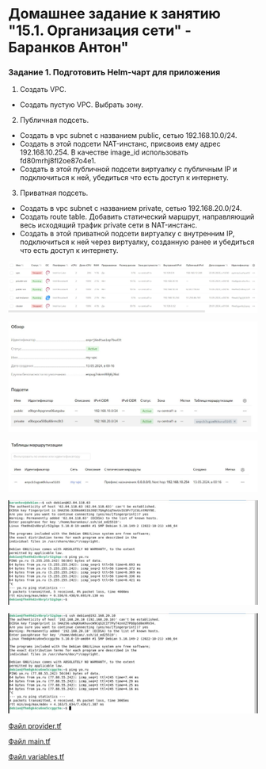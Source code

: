 # Домашнее задание к занятию "15.1. Организация сети" - Баранков Антон"

### Задание 1. Подготовить Helm-чарт для приложения
1. Создать VPC.  
- Создать пустую VPC. Выбрать зону.  

2. Публичная подсеть.  
- Создать в vpc subnet с названием public, сетью 192.168.10.0/24.  
- Создать в этой подсети NAT-инстанс, присвоив ему адрес 192.168.10.254. В качестве image_id использовать fd80mrhj8fl2oe87o4e1.  
- Создать в этой публичной подсети виртуалку с публичным IP и подключиться к ней, убедиться что есть доступ к интернету.  

3. Приватная подсеть.  
- Создать в vpc subnet с названием private, сетью 192.168.20.0/24.  
- Создать route table. Добавить статический маршрут, направляющий весь исходящий трафик private сети в NAT-инстанс.  
- Создать в этой приватной подсети виртуалку с внутренним IP, подключиться к ней через виртуалку, созданную ранее и убедиться что есть доступ к интернету.  

![Скриншот](img/1.JPG)

![Скриншот](img/2.JPG)

![Скриншот](img/3.JPG)

![Скриншот](img/4.JPG)

![Скриншот](img/5.JPG)

[Файл provider.tf](./img/provider.tf)  

[Файл main.tf](./img/main.tf)  

[Файл variables.tf](./img/variables.tf)




